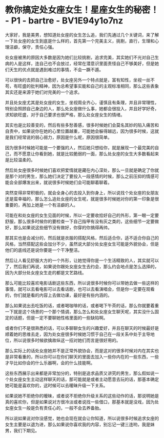 # 教你搞定处女座女生！星座女生的秘密！ - P1 - bartre - BV1E94y1o7nz

大家好，我是美男，想知道处女座的女生怎么追，我们先通过几个关键词，来了解一下处女座的女生到底是什么样的，首先第一个完美主义，挑剔，直行，生理和心理洁癖，保守，责任心强。

处女座被黑的原因大多数是因为她们比较挑剔，追求完美，其实她们不光对自己生病的人是这样，连自己也不会放过，经常在潜意识里面责怪自己不够美好，但是她们天生的优点就是遇到难过的事情，不会一蹶不遁。

可以很快的去把自己治愈好，处女座另外一个特点就是，富有知性，坐视一丝不苟，有旺盛的批判精神，因为总希望事实能和自己的主观标准相同，那么这些表象其实还是来源于她们对完美的一个追求。

并且处女座尤其是处女座的女生，坐视周全齐心，谨慎且有条理，并且非常理性，特别会照顾自己身边的人，那么处女座做什么事，她都会很投入，并且好学好奇，求知欲旺盛，对于自己要求也很严格，那么处女座女生的情绪。

其实也是比较善变的，然后有些多愁善感，很多时候她们会莫名其妙的陷入痛苦和自责中，如果说你在她的心里位置越重，可能她会躲得越远，因为很多时候，这就是我们经常说的弱心弱力，原因是什么呢，原因很简单。

因为很多时候她可能是一个要强的人，然后她只想给你，就是展现一个最完美的自己，而不愿意让你看到她，就是比较脆弱的一面，那么处女座的女生大多数看起来是比较温柔的。

然后处女座很多时候她们喜欢把爱情就是藏在内心深处，那么一旦就是确定了你就是那个对的男生，那么她们决定了要投入一段感情的时候，那么之前压抑的情感可能会全部爆发出来，就说很多时候她们会可能聊着聊着。

突然变得非常积极的，就会全身心的去投入到你身上，所以说找个处女座的女朋友还是蛮幸福的，那么怎么追处女座的女生呢，就是很多时候她对你的第一印象是很重要的，再加上她是一个有洁癖的人。

可能在和处女座的女生见面的时候，所以一定要收拾好自己的外形，第一眼一定要舒服，那么很多时候你的要检查一下自己指甲有没有灰之类的，这些细节一定要做好，那么如果说这些细节没有做好，你穿的你搞得再帅。

那其实也是会减分的，然后就是衣服的搭配风格，然后适合你，适不适合你自己的风格，当然搭配这些会加分不少，虽然说大部分处女座女生可能是外貌协会，但是他们的底线还是说你要是一个干净整洁。

然后让人看见舒服大方的一个外形，让她觉得你是一个生活精致的人，其实就可以了，然后我们再说，如果说你跟处女座女生去约会，那么约会地点是怎么选择的，因为大部分处女座女生走的都是文艺路线。

那么可能比较喜欢电影话剧这些东西，所以说很多时候你可以带她去做一些这样的事情，就可以去看电影可以去看话剧，也可以去看演唱会，但是你一定要在观看的，你们就是看的内容上去做功课，最好是有些内涵的。

那么如果说出去吃饭的话，或者喝咖啡的话，或者喝下午茶的话，那么你就要着重一下就是这个场景的一个那个情调，那么怎么和处女座女生聊天呢，其实没什么固定的话题，但是一定不要聊她性格里面的一些缺陷啊。

或者你们不是很熟悉的话，可以多聊聊女生的兴趣爱好，并且在聊天的时候最好是顺着她的思维去走，因为处女座很多时候她习惯于自己在一段关系中处于主导地位，所以说很多时候欲擒故纵这一招对她们而言是很好用的。

那么实际上的话处女座她并不是正常外貌协会，而是这对的很多时候对内在其实也是非常看重的，所以你可以在你们聊天的里面去加入一些你内在的一些东西，一些才华比如你会的什么乐器啊，会的什么技能啊。

这些东西展示出来都是非常加分的，特别是追求品质又讲究的男生，那么假如说一个处女座女生主动这样聊天的话，那可能就是或者主动愿意去玩的话，那基本确定她可能是喜欢你的，这时候可以去暧昧升级一下关系。

如果说她不拒绝你的暧昧，或者说不拒绝你升级关系的这些动作的话，那说明她是真的喜欢你，但是如果说对方很冷淡或者说找一些借口，那基本就是没戏，因为处女座女生一般是负有责任心的，一般不会去养备胎。

所以说如果说对你没感觉，她也会现在就会让你知道，所以说很多时候追求女座的女生主要是以退为进，那么如果说你喜欢我的内容，别忘记一键三连哟，我是妹男，我们下期见。

